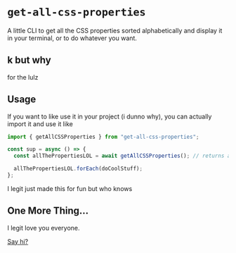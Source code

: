 # `get-all-css-properties`

A little CLI to get all the CSS properties sorted alphabetically and display it in your terminal, or to do whatever you want.

## k but why

for the lulz

## Usage

If you want to like use it in your project (i dunno why), you can actually import it and use it like

```js
import { getAllCSSProperties } from "get-all-css-properties";

const sup = async () => {
  const allThePropertiesLOL = await getAllCSSProperties(); // returns an array of properties

  allThePropertiesLOL.forEach(doCoolStuff);
};
```

I legit just made this for fun but who knows

## One More Thing...

I legit love you everyone.

[Say hi?](https://twitter.com/tejaskumar_)
